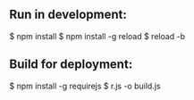 
Run in development:
-------------------

 $ npm install
 $ npm install -g reload
 $ reload -b

Build for deployment:
---------------------

 $ npm install -g requirejs
 $ r.js -o build.js
